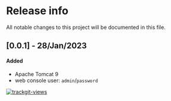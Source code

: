 # Release info

All notable changes to this project will be documented in this file.

## [0.0.1] - 28/Jan/2023
#### Added
* Apache Tomcat 9
* web console user: `admin`/`password`

<a href="https://trackgit.com">
  <img src="https://us-central1-trackgit-analytics.cloudfunctions.net/token/ping/lcfhkdub7k2lpj33n2cl" alt="trackgit-views" />
</a>
